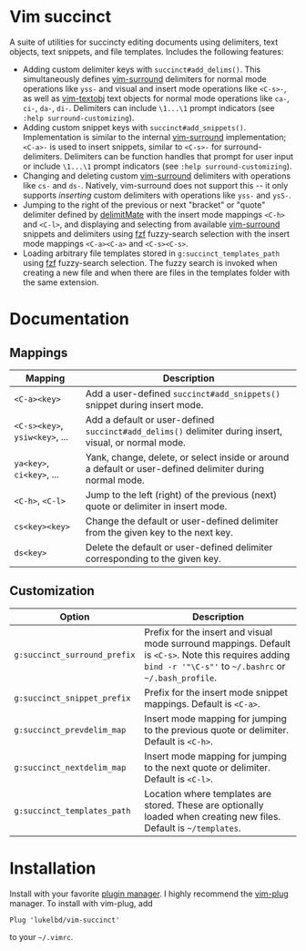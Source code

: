 Vim succinct
============

A suite of utilities for succincty editing documents using delimiters, text objects,
text snippets, and file templates. Includes the following features:

* Adding custom delimiter keys with `succinct#add_delims()`. This simultaneously defines
  [vim-surround](https://github.com/tpope/vim-surround) delimiters for normal mode
  operations like `yss-` and visual and insert mode operations like `<C-s>-`, as well as
  [vim-textobj](https://github.com/kana/vim-textobj-user) text objects for normal mode
  operations like `ca-`, `ci-`, `da-`, `di-`. Delimiters can include `\1...\1` prompt
  indicators (see `:help surround-customizing`).
* Adding custom snippet keys with `succinct#add_snippets()`. Implementation is similar
  to the internal [vim-surround](https://github.com/tpope/vim-surround) implementation;
  `<C-a>-` is used to insert snippets, similar to `<C-s>-` for surround-delimiters.
  Delimiters can be function handles that prompt for user input or include `\1...\1`
  prompt indicators (see `:help surround-customizing`).
* Changing and deleting custom [vim-surround](https://github.com/tpope/vim-surround)
  delimiters with operations like `cs-` and `ds-`. Natively, vim-surround does not
  support this -- it only supports *inserting* custom delimiters with operations like
  `yss-` and `ysS-`.
* Jumping to the right of the previous or next "bracket" or "quote" delimiter defined by
  [delimitMate](https://github.com/Raimondi/delimitMate) with the insert mode mappings
  `<C-h>` and `<C-l>`, and displaying and selecting from available
  [vim-surround](https://github.com/tpope/vim-surround) snippets and delimiters using
  [fzf](https://github.com/junegunn/fzf) fuzzy-search selection with the insert mode
  mappings `<C-a><C-a>` and `<C-s><C-s>`.
* Loading arbitrary file templates stored in `g:succinct_templates_path` using
  [fzf](https://github.com/junegunn/fzf) fuzzy-search selection. The fuzzy search is
  invoked when creating a new file and when there are files in the templates folder with
  the same extension.


Documentation
=============

Mappings
--------

| Mapping | Description |
| ---- | ---- |
| `<C-a><key>` | Add a user-defined `succinct#add_snippets()` snippet during insert mode. |
| `<C-s><key>`, `ysiw<key>`, ... | Add a default or user-defined `succinct#add_delims()` delimiter during insert, visual, or normal mode. |
| `ya<key>`, `ci<key>`, ... | Yank, change, delete, or select inside or around a default or user-defined delimiter during normal mode. |
| `<C-h>`, `<C-l>` | Jump to the left (right) of the previous (next) quote or delimiter in insert mode. |
| `cs<key><key>` | Change the default or user-defined delimiter from the given key to the next key. |
| `ds<key>` | Delete the default or user-defined delimiter corresponding to the given key. |

Customization
-------------

| Option | Description |
| ---- | ---- |
| `g:succinct_surround_prefix` | Prefix for the insert and visual mode surround mappings. Default is `<C-s>`. Note this requires adding `bind -r '"\C-s"'` to `~/.bashrc` or `~/.bash_profile`. |
| `g:succinct_snippet_prefix` | Prefix for the insert mode snippet mappings. Default is `<C-a>`. |
| `g:succinct_prevdelim_map` | Insert mode mapping for jumping to the previous quote or delimiter. Default is `<C-h>`. |
| `g:succinct_nextdelim_map` | Insert mode mapping for jumping to the next quote or delimiter. Default is `<C-l>`. |
| `g:succinct_templates_path` | Location where templates are stored. These are optionally loaded when creating new files. Default is `~/templates`. |

Installation
============

Install with your favorite [plugin manager](https://vi.stackexchange.com/q/388/8084).
I highly recommend the [vim-plug](https://github.com/junegunn/vim-plug) manager.
To install with vim-plug, add
```
Plug 'lukelbd/vim-succinct'
```
to your `~/.vimrc`.
